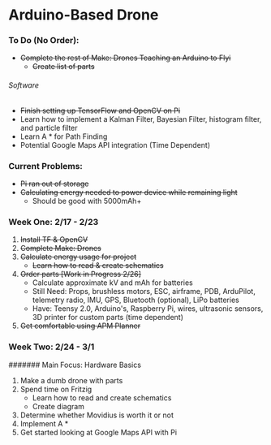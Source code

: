 # Arduino-Based Drone
### To Do (No Order):


- ~~Complete the rest of Make: Drones Teaching an Arduino to Flyi~~
    - ~~Create list of parts~~

###### Software
- ~~Finish setting up TensorFlow and OpenCV on Pi~~
- Learn how to implement a Kalman Filter, Bayesian Filter, histogram filter, and particle filter
- Learn A * for Path Finding
- Potential Google Maps API integration (Time Dependent)

### Current Problems:
- ~~Pi ran out of storage~~
- ~~Calculating energy needed to power device while remaining light~~
	- Should be good with 5000mAh+


### Week One: 2/17 - 2/23
1. ~~Install TF & OpenCV~~
2. ~~Complete Make: Drones~~
3. ~~Calculate energy usage for project~~
	- ~~Learn how to read & create schematics~~
4. ~~Order parts [Work in Progress 2/26]~~
    - Calculate approximate kV and mAh for batteries
    - Still Need: Props, brushless motors, ESC, airframe, PDB, ArduPilot, telemetry radio, IMU, GPS, Bluetooth (optional), LiPo batteries
    - Have: Teensy 2.0, Arduino's, Raspberry Pi, wires, ultrasonic sensors, 3D printer for custom parts (time dependent)
5. ~~Get comfortable using APM Planner~~

### Week Two: 2/24 - 3/1
####### Main Focus: Hardware Basics
1. Make a dumb drone with parts
2. Spend time on Fritzig
	- Learn how to read and create schematics
    - Create diagram
3. Determine whether Movidius is worth it or not
4. Implement A *
5. Get started looking at Google Maps API with Pi

















